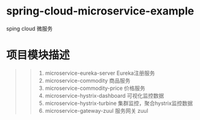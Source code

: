 # spring-cloud-microservice-example
sping cloud 微服务

# 项目模块描述
>> 1. microservice-eureka-server  Eureka注册服务  
 >> 2. microservice-commodity 商品服务
 >> 2. microservice-commodity-price 价格服务
 >> 2. microservice-hystrix-dashboard 可视化监控数据
 >> 2. microservice-hystrix-turbine 集群监控，聚合hystrix监控数据
 >> 2. microservice-gateway-zuul  服务网关 zuul
